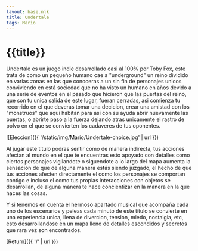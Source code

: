 ```yaml
---
layout: base.njk
title: Undertale
tags: Mario
---
```


# {{title}}

Undertale es un juego indie desarrollado casi al 100% por Toby Fox, este trata de como un pequeño humano cae a "underground" un reino dividido en varias zonas en las que conoceras a un sin fin de personajes unicos conviviendo en está sociedad que no ha visto un humano en años devido a una serie de eventos en el pasado que hicieron que las puertas del reino, que son tu unica salida de este lugar, fueran cerradas, asi comienza tu recorrido en el que deveras tomar una decicion, crear una amistad con los "monstruos" que aqui habitan para así con su ayuda abrir nuevamente las puertas, o abrirte paso a la fuerza dejando atras unicamente el rastro de polvo en el que se convierten los cadaveres de tus oponentes.

![Eleccion]({{ '/static/img/Mario/Undertale-choice.jpg' | url }})

Al jugar este titulo podras sentir como de manera indirecta, tus acciones afectan al mundo en el que te encuentras esto apoyado con detalles como ciertos personajes vigilandote o siguendote a lo largo del mapa aumenta la sensacion de que de alguna manera estás siendo juzgado, el hecho de que tus acciones afecten directamente el como los personajes se comportan contigo e incluso el como tus propias interacciones con objetos se desarrollan, de alguna manera te hace concientizar en la manera en la que haces las cosas.

Y si tenemos en cuenta el hermoso apartado musical que acompaña cada uno de los escenarios y peleas cada minuto de este titulo se convierte en una experiencia unica, llena de divercion, tension, miedo, nostalgia, etc, esto desarrollandose en un mapa lleno de detalles escondidos y secretos que rara vez son encontrados.

[Return]({{ '/' | url }})